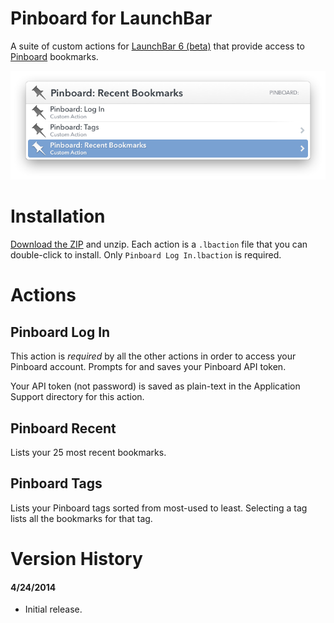 # Pinboard for LaunchBar

A suite of custom actions for [LaunchBar 6 (beta)](http://blog.obdev.at/post/announcing-launchbar-6-beta/) that provide access to [Pinboard](https://pinboard.in/u:gillibrand) bookmarks. 

![Pinboard actions in LaunchBar](Pinboard-Actions.png)

# Installation

[Download the ZIP](https://github.com/gillibrand/launchbar-pinboard/archive/master.zip) and unzip. Each action is a `.lbaction` file that you can double-click to install. Only `Pinboard Log In.lbaction` is required.

# Actions

## Pinboard Log In

This action is *required* by all the other actions in order to access your Pinboard account. Prompts for and saves your Pinboard API token. 

Your API token (not password) is saved as plain-text in the Application Support directory for this action.

## Pinboard Recent

Lists your 25 most recent bookmarks. 

## Pinboard Tags

Lists your Pinboard tags sorted from most-used to least. Selecting a tag lists all the bookmarks for that tag.

# Version History

#### 4/24/2014

- Initial release.